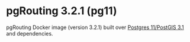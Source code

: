 # pgRouting 3.2.1 (pg11)

pgRouting Docker image (version 3.2.1) built over [Postgres 11/PostGIS 3.1](https://hub.docker.com/r/postgis/postgis) and dependencies.
